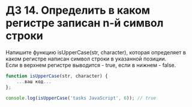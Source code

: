 # ДЗ 14. Определить в каком регистре записан n-й символ строки

Напишите функцию isUpperCase(str, character), которая определяет в каком регистре написан символ строки в указанной позиции.  
Если в верхнем регистре выводится - true, если в нижнем - false.

```js
function isUpperCase(str, character) {
    ...ваш код...
};

console.log(isUpperCase('tasks JavaScript', 6)); // true
```
